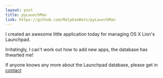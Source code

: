 ```yaml
---
layout: post
title: pyLaunchMan
link: https://github.com/MalphasWats/pyLaunchMan
---
```


I created an awesome little application today for managing OS X Lion's Launchpad.

Irritatingly, I can't work out how to add new apps, the database has thwarted me!

If anyone knows any more about the Launchpad database, please get in [contact](http://subdimension.co.uk/2011/04/05/about_me.html)